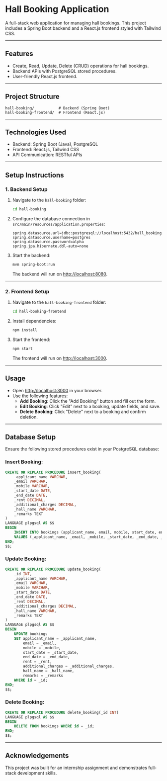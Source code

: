 # Hall Booking Application

A full-stack web application for managing hall bookings. This project includes a Spring Boot backend and a React.js frontend styled with Tailwind CSS.

---

## **Features**
- Create, Read, Update, Delete (CRUD) operations for hall bookings.
- Backend APIs with PostgreSQL stored procedures.
- User-friendly React.js frontend.

---

## **Project Structure**
```
hall-booking/           # Backend (Spring Boot)  
hall-booking-frontend/  # Frontend (React.js)
```

---

## **Technologies Used**
- Backend: Spring Boot (Java), PostgreSQL
- Frontend: React.js, Tailwind CSS
- API Communication: RESTful APIs

---

## **Setup Instructions**

### **1. Backend Setup**
1. Navigate to the `hall-booking` folder:
   ```bash
   cd hall-booking
   ```

2. Configure the database connection in `src/main/resources/application.properties`:
   ```properties
   spring.datasource.url=jdbc:postgresql://localhost:5432/hall_booking
   spring.datasource.username=postgres
   spring.datasource.password=alpha
   spring.jpa.hibernate.ddl-auto=none
   ```

3. Start the backend:
   ```bash
   mvn spring-boot:run
   ```
   The backend will run on [http://localhost:8080](http://localhost:8080).

---

### **2. Frontend Setup**
1. Navigate to the `hall-booking-frontend` folder:
   ```bash
   cd hall-booking-frontend
   ```

2. Install dependencies:
   ```bash
   npm install
   ```

3. Start the frontend:
   ```bash
   npm start
   ```
   The frontend will run on [http://localhost:3000](http://localhost:3000).

---

## **Usage**
- Open [http://localhost:3000](http://localhost:3000) in your browser.
- Use the following features:
  - **Add Booking**: Click the "Add Booking" button and fill out the form.
  - **Edit Booking**: Click "Edit" next to a booking, update fields, and save.
  - **Delete Booking**: Click "Delete" next to a booking and confirm deletion.

---

## **Database Setup**
Ensure the following stored procedures exist in your PostgreSQL database:

### Insert Booking:
```sql
CREATE OR REPLACE PROCEDURE insert_booking(
    _applicant_name VARCHAR,
    _email VARCHAR,
    _mobile VARCHAR,
    _start_date DATE,
    _end_date DATE,
    _rent DECIMAL,
    _additional_charges DECIMAL,
    _hall_name VARCHAR,
    _remarks TEXT
)
LANGUAGE plpgsql AS $$
BEGIN
    INSERT INTO bookings (applicant_name, email, mobile, start_date, end_date, rent, additional_charges, hall_name, remarks)
    VALUES (_applicant_name, _email, _mobile, _start_date, _end_date, _rent, _additional_charges, _hall_name, _remarks);
END;
$$;
```

### Update Booking:
```sql
CREATE OR REPLACE PROCEDURE update_booking(
    _id INT,
    _applicant_name VARCHAR,
    _email VARCHAR,
    _mobile VARCHAR,
    _start_date DATE,
    _end_date DATE,
    _rent DECIMAL,
    _additional_charges DECIMAL,
    _hall_name VARCHAR,
    _remarks TEXT
)
LANGUAGE plpgsql AS $$
BEGIN
    UPDATE bookings
    SET applicant_name = _applicant_name,
        email = _email,
        mobile = _mobile,
        start_date = _start_date,
        end_date = _end_date,
        rent = _rent,
        additional_charges = _additional_charges,
        hall_name = _hall_name,
        remarks = _remarks
    WHERE id = _id;
END;
$$;
```

### Delete Booking:
```sql
CREATE OR REPLACE PROCEDURE delete_booking(_id INT)
LANGUAGE plpgsql AS $$
BEGIN
    DELETE FROM bookings WHERE id = _id;
END;
$$;
```

---

## **Acknowledgements**
This project was built for an internship assignment and demonstrates full-stack development skills.
